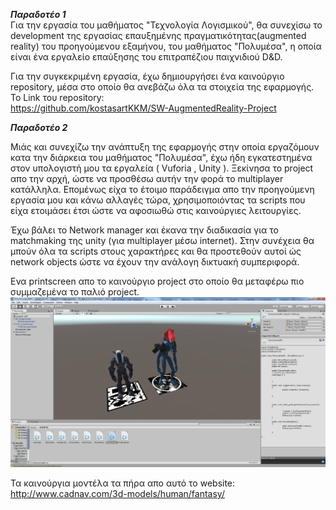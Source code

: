 
***Παραδοτέο 1***   
Για την εργασία του μαθήματος "Τεχνολογία Λογισμικού", θα συνεχίσω το development 
της εργασίας επαυξημένης πραγματικότητας(augmented reality) του προηγούμενου εξαμήνου, του 
μαθήματος "Πολυμέσα", η οποία είναι ένα εργαλείο επαύξησης του επιτραπέζιου παιχνιδιού D&D. 

Για την συγκεκριμένη εργασία, έχω δημιουργήσει ένα καινούργιο repository, μέσα στο οποίο θα
ανεβάζω όλα τα στοιχεία της εφαρμογής.  
Το Link του repository:  
https://github.com/kostasartKKM/SW-AugmentedReality-Project


***Παραδοτέο 2***

Μιάς και συνεχίζω την ανάπτυξη της εφαρμογής στην οποία εργαζόμουν κατα την διάρκεια του μαθήματος "Πολυμέσα",
έχω ήδη εγκατεστημένα στον υπολογιστή μου τα εργαλεία ( Vuforia , Unity ).
Ξεκίνησα το project απο την αρχή, ώστε να προσθέσω αυτήν την φορά το multiplayer κατάλληλα.
Επομένως είχα το έτοιμο παράδειγμα απο την προηγούμενη εργασία μου και κάνω αλλαγές τώρα, χρησιμοποιόντας τα scripts που είχα ετοιμάσει έτσι ώστε να αφοσιωθώ στις καινούργιες λειτουργίες.

Έχω βάλει το Network manager και έκανα την διαδικασία για το matchmaking της unity (για multiplayer μέσω internet).
Στην συνέχεια θα μπούν όλα τα scripts στους χαρακτήρες και θα προστεθούν αυτοί ώς network objects ώστε να έχουν την ανάλογη δικτυακή συμπεριφορά.

Ενα printscreen απο το καινούργιο project στο οποίο θα μεταφέρω πιο συμμαζεμένα το παλιό project.
![printscreen1](https://github.com/kostasartKKM/SW-AugmentedReality-Project/blob/master/Assets/Images/printscreen1.jpg)

Τα καινούργια μοντέλα τα πήρα απο αυτό το website:
http://www.cadnav.com/3d-models/human/fantasy/

